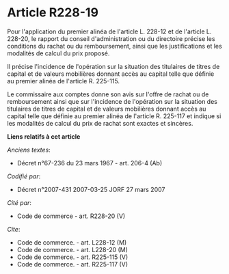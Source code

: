 # Article R228-19

Pour l'application du premier alinéa de l'article L. 228-12 et de l'article L. 228-20, le rapport du conseil d'administration
ou du directoire précise les conditions du rachat ou du remboursement, ainsi que les justifications et les modalités de
calcul du prix proposé.

Il précise l'incidence de l'opération sur la situation des titulaires de titres de capital et de valeurs mobilières donnant
accès au capital telle que définie au premier alinéa de l'article R. 225-115.

Le commissaire aux comptes donne son avis sur l'offre de rachat ou de remboursement ainsi que sur l'incidence de l'opération
sur la situation des titulaires de titres de capital et de valeurs mobilières donnant accès au capital telle que définie au
premier alinéa de l'article R. 225-117 et indique si les modalités de calcul du prix de rachat sont exactes et sincères.

**Liens relatifs à cet article**

_Anciens textes_:

  - Décret n°67-236 du 23 mars 1967 - art. 206-4 (Ab)

_Codifié par_:

  - Décret n°2007-431 2007-03-25 JORF 27 mars 2007

_Cité par_:

  - Code de commerce - art. R228-20 (V)

_Cite_:

  - Code de commerce. - art. L228-12 (M)
  - Code de commerce. - art. L228-20 (M)
  - Code de commerce. - art. R225-115 (V)
  - Code de commerce. - art. R225-117 (V)
